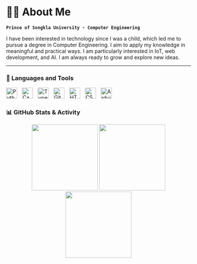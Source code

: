 # 🐻‍❄️ About Me

**`Prince of Songkla University - Computer Engineering`**

I have been interested in technology since I was a child, which led me to pursue a degree in Computer Engineering. 
I aim to apply my knowledge in meaningful and practical ways. I am particularly interested in IoT, web development, and AI. 
I am always ready to grow and explore new ideas.

---

### 🎲 Languages and Tools

<img align="left" alt="Python" width="30px" style="padding-right:10px;" src="https://cdn.jsdelivr.net/gh/devicons/devicon/icons/python/python-plain.svg" />
<img align="left" alt="C++" width="30px" style="padding-right:10px;" src="https://cdn.jsdelivr.net/gh/devicons/devicon/icons/cplusplus/cplusplus-line.svg" />
<img align="left" alt="TypeScript" width="30px" style="padding-right:10px;" src="https://cdn.jsdelivr.net/gh/devicons/devicon/icons/typescript/typescript-plain.svg" />
<img align="left" alt="GitHub" width="30px" style="padding-right:10px;" src="https://cdn.jsdelivr.net/gh/devicons/devicon/icons/github/github-original.svg" />
<img align="left" alt="HTML" width="30px" style="padding-right:10px;" src="https://cdn.jsdelivr.net/gh/devicons/devicon/icons/html5/html5-plain.svg" />
<img align="left" alt="CSS" width="30px" style="padding-right:10px;" src="https://cdn.jsdelivr.net/gh/devicons/devicon/icons/css3/css3-plain.svg" />
<img align="left" alt="Arduino" width="30px" style="padding-right:10px;" src="https://cdn.jsdelivr.net/gh/devicons/devicon@latest/icons/arduino/arduino-original-wordmark.svg" />
<br />

#

### 📊 GitHub Stats & Activity

<div align="center">
  <img height="180em" src="https://github-readme-stats.vercel.app/api?username=mynameiskhing&show_icons=true&theme=omni&include_all_commits=true&count_private=true&hide_border=true" />
  <img height="180em" src="https://github-readme-stats.vercel.app/api/top-langs/?username=mynameiskhing&layout=compact&theme=omni&hide_border=true" />
</div>

<div align="center">
  <img height="180em" src="https://github-readme-streak-stats.herokuapp.com/?user=mynameiskhing&theme=omni&hide_border=true" />
</div>


